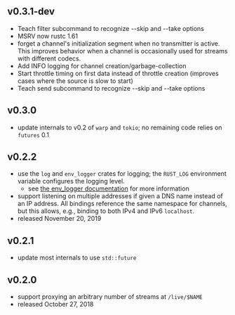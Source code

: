 ## v0.3.1-dev
- Teach filter subcommand to recognize --skip and --take options
- MSRV now rustc 1.61
- forget a channel's initialization segment when no transmitter is active. This improves behavior when a channel is occasionally used for streams with different codecs.
- Add INFO logging for channel creation/garbage-collection
- Start throttle timing on first data instead of throttle creation (improves cases where the source is slow to start)
- Teach send subcommand to recognize --skip and --take options

## v0.3.0
- update internals to v0.2 of `warp` and `tokio`; no remaining code relies on `futures` 0.1

## v0.2.2
- use the `log` and `env_logger` crates for logging; the `RUST_LOG` environment variable configures the logging level.
  - see [the env_logger documentation](https://docs.rs/env_logger/*/env_logger/) for more information
- support listening on multiple addresses if given a DNS name instead of an IP address. All bindings reference the same namespace for channels, but this allows, e.g., binding to both IPv4 and IPv6 `localhost`.
- released November 20, 2019

## v0.2.1
- update most internals to use `std::future`

## v0.2.0
- support proxying an arbitrary number of streams at `/live/$NAME`
- released October 27, 2018
